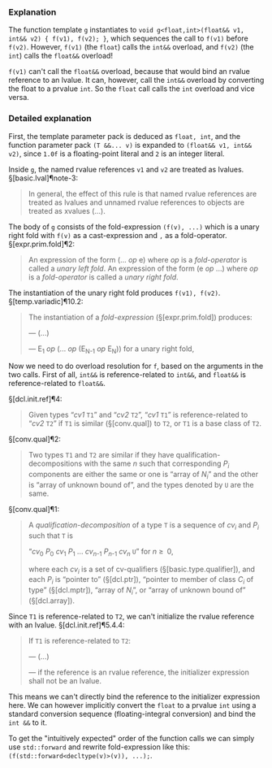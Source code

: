 ### Explanation

The function template `g` instantiates to `void g<float,int>(float&& v1, int&& v2) { f(v1), f(v2); }`, which sequences the call to `f(v1)` before `f(v2)`. However, `f(v1)` (the `float`) calls the `int&&` overload, and `f(v2)` (the `int`) calls the `float&&` overload!

`f(v1)` can't call the `float&&` overload, because that would bind an rvalue reference to an lvalue. It can, however, call the `int&&` overload by converting the float to a prvalue `int`. So the `float` call calls the `int` overload and vice versa.

### Detailed explanation

First, the template parameter pack is deduced as `float, int`, and the function parameter pack `(T &&... v)` is expanded to `(float&& v1, int&& v2)`, since `1.0f` is a floating-point literal and `2` is an integer literal.

Inside `g`, the named rvalue references `v1` and `v2` are treated as lvalues. §[basic.lval]¶note-3:

> In general, the effect of this rule is that named rvalue references are treated as lvalues and unnamed rvalue references to objects are treated as xvalues (...).

The body of `g` consists of the fold-expression `(f(v), ...)` which is a unary right fold with `f(v)` as a cast-expression and `,` as a fold-operator. §[expr.prim.fold]¶2:

> An expression of the form (... *op* e) where *op* is a *fold-operator* is called a *unary left fold*. An expression of the form (e *op* ...) where *op* is a *fold-operator* is called a *unary right fold*.

The instantiation of the unary right fold produces `f(v1), f(v2)`. §[temp.variadic]¶10.2:

> The instantiation of a *fold-expression* (§[expr.prim.fold]) produces:
>
> — (...)
>
> — E<sub>1</sub> *op* (... *op* (E<sub>N-1</sub> *op* E<sub>N</sub>)) for a unary right fold,

Now we need to do overload resolution for `f`, based on the arguments in the two calls. First of all, `int&&` is reference-related to `int&&`, and `float&&` is reference-related to `float&&`.

§[dcl.init.ref]¶4:

> Given types “*cv1* `T1`” and “*cv2* `T2`”, “*cv1* `T1`” is reference-related to “*cv2* `T2`” if `T1` is similar (§[conv.qual]) to `T2`, or `T1` is a base class of `T2`.

§[conv.qual]¶2:

> Two types `T1` and `T2` are similar if they have qualification-decompositions with the same *n* such that corresponding *P<sub>i</sub>* components are either the same or one is “array of *N<sub>i</sub>*” and the other is “array of unknown bound of”, and the types denoted by `U` are the same.

§[conv.qual]¶1:

> A *qualification-decomposition* of a type `T` is a sequence of *cv<sub>i</sub>* and *P<sub>i</sub>* such that `T` is
>
> “*cv*<sub>0</sub> *P*<sub>0</sub> *cv*<sub>1</sub> *P*<sub>1</sub> ... *cv*<sub>*n*-1</sub> *P*<sub>*n*-1</sub> *cv<sub>n</sub>* `U`” for *n* ≥ 0,
>
> where each *cv<sub>i</sub>* is a set of cv-qualifiers (§[basic.type.qualifier]), and each *P<sub>i</sub>* is “pointer to” (§[dcl.ptr]), “pointer to member of class *C<sub>i</sub>* of type” (§[dcl.mptr]), “array of *N<sub>i</sub>*”, or “array of unknown bound of” (§[dcl.array]).

Since `T1` is reference-related to `T2`, we can't initialize the rvalue reference with an lvalue. §[dcl.init.ref]¶5.4.4:

> If `T1` is reference-related to `T2`:
>
> — (...)
>
> — if the reference is an rvalue reference, the initializer expression shall not be an lvalue.

This means we can't directly bind the reference to the initializer expression here. We can however implicitly convert the `float` to a prvalue `int` using a standard conversion sequence (floating-integral conversion) and bind the `int &&` to it.

To get the "intuitively expected" order of the function calls we can simply use `std::forward` and rewrite fold-expression like this: `(f(std::forward<decltype(v)>(v)), ...);`.